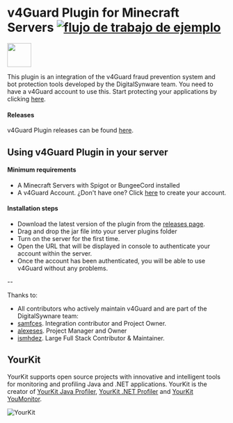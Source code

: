 # v4Guard Plugin for Minecraft Servers [![flujo de trabajo de ejemplo](https://github.com/v4Guard/v4guard-plugin/actions/workflows/maven.yml/badge.svg)](https://github.com/v4Guard/v4guard-plugin/actions/workflows/maven.yml)

[<img src="https://discordapp.com/assets/e4923594e694a21542a489471ecffa50.svg" alt="" height="55" />](https://v4guard.io/discord)

This plugin is an integration of the v4Guard fraud prevention system and bot protection tools developed by the DigitalSynware team. 
You need to have a v4Guard account to use this. Start protecting your applications by clicking [here](https://v4guard.io).

#### Releases

v4Guard Plugin releases can be found [here](https://github.com/v4Guard/v4guard-plugin/releases).

## Using v4Guard Plugin in your server

#### Minimum requirements
- A Minecraft Servers with Spigot or BungeeCord installed
- A v4Guard Account. ¿Don't have one? Click [here](https://v4guard.io) to create your account.

#### Installation steps
- Download the latest version of the plugin from the [releases page](https://github.com/v4Guard/v4guard-plugin/releases).
- Drag and drop the jar file into your server plugins folder
- Turn on the server for the first time.
- Open the URL that will be displayed in console to authenticate your account within the server.
- Once the account has been authenticated, you will be able to use v4Guard without any problems.

--


Thanks to:
 * All contributors who actively maintain v4Guard and are part of the DigitalSywnare team:
 * [samfces](https://github.com/samfces). Integration contributor and Project Owner.
 * [alexeses](https://github.com/alexeses). Project Manager and Owner
 * [ismhdez](https://github.com/ismhdez). Large Full Stack Contributor & Maintainer.
 
## YourKit

YourKit supports open source projects with innovative and intelligent tools for monitoring and profiling Java and .NET applications. YourKit is the creator of [YourKit Java Profiler](https://www.yourkit.com/java/profiler/), [YourKit .NET Profiler](https://www.yourkit.com/.net/profiler/) and [YourKit YouMonitor](https://www.yourkit.com/youmonitor/).

![YourKit](https://www.yourkit.com/images/yklogo.png)
